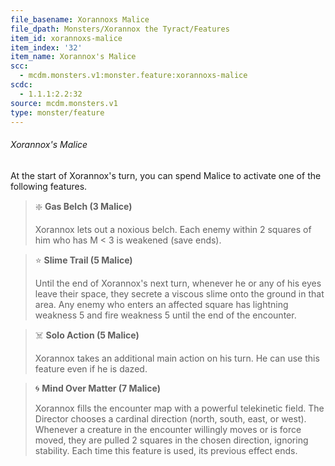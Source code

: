 ```yaml
---
file_basename: Xorannoxs Malice
file_dpath: Monsters/Xorannox the Tyract/Features
item_id: xorannoxs-malice
item_index: '32'
item_name: Xorannox's Malice
scc:
  - mcdm.monsters.v1:monster.feature:xorannoxs-malice
scdc:
  - 1.1.1:2.2:32
source: mcdm.monsters.v1
type: monster/feature
---
```


###### Xorannox's Malice

At the start of Xorannox's turn, you can spend Malice to activate one of the following features.

<!-- -->
> ❇️ **Gas Belch (3 Malice)**
>
> Xorannox lets out a noxious belch. Each enemy within 2 squares of him who has M < 3 is weakened (save ends).

<!-- -->
> ⭐️ **Slime Trail (5 Malice)**
>
> Until the end of Xorannox's next turn, whenever he or any of his eyes leave their space, they secrete a viscous slime onto the ground in that area. Any enemy who enters an affected square has lightning weakness 5 and fire weakness 5 until the end of the encounter.

<!-- -->
> ☠️ **Solo Action (5 Malice)**
>
> Xorannox takes an additional main action on his turn. He can use this feature even if he is dazed.

<!-- -->
> 🌀 **Mind Over Matter (7 Malice)**
>
> Xorannox fills the encounter map with a powerful telekinetic field. The Director chooses a cardinal direction (north, south, east, or west). Whenever a creature in the encounter willingly moves or is force moved, they are pulled 2 squares in the chosen direction, ignoring stability. Each time this feature is used, its previous effect ends.
